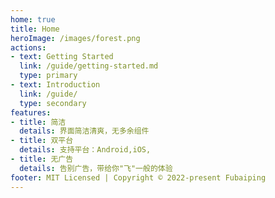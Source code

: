 ```yaml
---
home: true
title: Home
heroImage: /images/forest.png
actions:
- text: Getting Started
  link: /guide/getting-started.md
  type: primary
- text: Introduction
  link: /guide/
  type: secondary
features:
- title: 简洁
  details: 界面简洁清爽，无多余组件
- title: 双平台
  details: 支持平台：Android,iOS,
- title: 无广告
  details: 告别广告，带给你"飞"一般的体验
footer: MIT Licensed | Copyright © 2022-present Fubaiping
---
```

